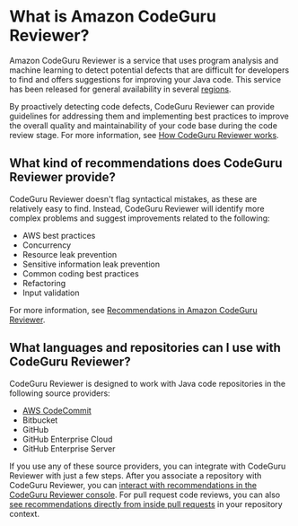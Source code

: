 # What is Amazon CodeGuru Reviewer?<a name="welcome"></a>

Amazon CodeGuru Reviewer is a service that uses program analysis and machine learning to detect potential defects that are difficult for developers to find and offers suggestions for improving your Java code\. This service has been released for general availability in several [regions](https://docs.aws.amazon.com/general/latest/gr/codeguru-reviewer.html)\.

By proactively detecting code defects, CodeGuru Reviewer can provide guidelines for addressing them and implementing best practices to improve the overall quality and maintainability of your code base during the code review stage\. For more information, see [How CodeGuru Reviewer works](how-codeguru-reviewer-works.md)\.

## What kind of recommendations does CodeGuru Reviewer provide?<a name="welcome-recommendations"></a>

CodeGuru Reviewer doesn't flag syntactical mistakes, as these are relatively easy to find\. Instead, CodeGuru Reviewer will identify more complex problems and suggest improvements related to the following: 
+ AWS best practices
+ Concurrency
+ Resource leak prevention
+ Sensitive information leak prevention
+ Common coding best practices
+ Refactoring
+ Input validation

For more information, see [Recommendations in Amazon CodeGuru Reviewer](recommendations.md)\.

## What languages and repositories can I use with CodeGuru Reviewer?<a name="welcome-repositories"></a>

CodeGuru Reviewer is designed to work with Java code repositories in the following source providers:
+ [AWS CodeCommit](https://docs.aws.amazon.com/codecommit/latest/userguide/welcome.html)
+ Bitbucket
+ GitHub
+ GitHub Enterprise Cloud
+ GitHub Enterprise Server

 If you use any of these source providers, you can integrate with CodeGuru Reviewer with just a few steps\. After you associate a repository with CodeGuru Reviewer, you can [interact with recommendations in the CodeGuru Reviewer console](https://docs.aws.amazon.com/codeguru/latest/reviewer-ug/give-feedback-from-code-review-details.html)\. For pull request code reviews, you can also [see recommendations directly from inside pull requests](https://docs.aws.amazon.com/codeguru/latest/reviewer-ug/provide-feedback.html#provide-feedback-in-pull-requests) in your repository context\.

## <a name="welcome-next-steps"></a>